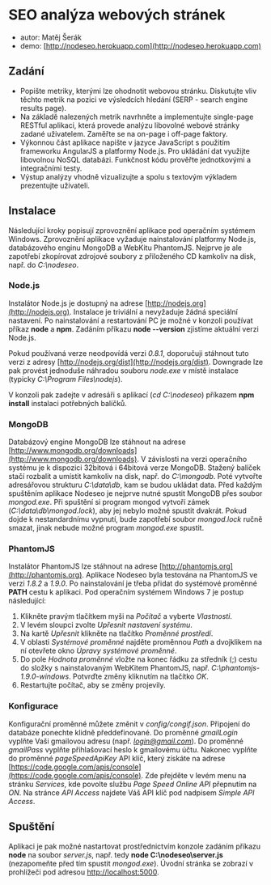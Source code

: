 SEO analýza webových stránek
============================

* autor: Matěj Šerák
* demo: [http://nodeseo.herokuapp.com](http://nodeseo.herokuapp.com)

Zadání
------

* Popište metriky, kterými lze ohodnotit webovou stránku. Diskutujte vliv těchto metrik na pozici ve výsledcích hledání (SERP - search engine results page). 
* Na základě nalezených metrik navrhněte a implementujte single-page RESTful aplikaci, která provede analýzu libovolné webové stránky zadané uživatelem. Zaměřte se na on-page i off-page faktory. 
* Výkonnou část aplikace napište v jazyce JavaScript s použitím frameworku AngularJS a platformy Node.js. Pro ukládání dat využijte libovolnou NoSQL databázi. Funkčnost kódu prověřte jednotkovými a integračními testy.
* Výstup analýzy vhodně vizualizujte a spolu s textovým výkladem prezentujte uživateli.

Instalace
---------

Následující kroky popisují zprovoznění aplikace pod operačním systémem Windows. Zprovoznění aplikace vyžaduje nainstalování platformy Node.js, databázového enginu MongoDB a WebKitu PhantomJS. Nejprve je ale zapotřebí zkopírovat zdrojové soubory z přiloženého CD kamkoliv na disk, např. do *C:\nodeseo*.

### Node.js

Instalátor Node.js je dostupný na adrese [http://nodejs.org](http://nodejs.org). Instalace je triviální a nevyžaduje žádná speciální nastavení. Po nainstalování a restartování PC je možné v konzoli používat příkaz **node** a **npm**. Zadáním příkazu **node --version** zjistíme aktuální verzi Node.js.

Pokud používaná verze neodpovídá verzi *0.8.1*, doporučuji stáhnout tuto verzi z adresy [http://nodejs.org/dist](http://nodejs.org/dist). Downgrade lze pak provést jednoduše náhradou souboru *node.exe* v místě instalace (typicky *C:\Program Files\nodejs*).

V konzoli pak zadejte v adresáři s aplikací (*cd C:\nodeseo*) příkazem **npm install** instalaci potřebných balíčků. 

### MongoDB

Databázový engine MongoDB lze stáhnout na adrese [http://www.mongodb.org/downloads](http://www.mongodb.org/downloads). V závislosti na verzi operačního systému je k dispozici 32bitová i 64bitová verze MongoDB. Stažený balíček stačí rozbalit a umístit kamkoliv na disk, např. do *C:\mongodb*. Poté vytvořte adresářovou strukturu *C:\data\db*, kam se budou ukládat data. Před každým spuštěním aplikace Nodeseo je nejprve nutné spustit MongoDB přes soubor *mongod.exe*. Při spuštění si program mongod vytvoří zámek (*C:\data\db\mongod.lock*), aby jej nebylo možné spustit dvakrát. Pokud dojde k nestandardnímu vypnutí, bude zapotřebí soubor *mongod.lock* ručně smazat, jinak nebude možné program *mongod.exe* spustit.

### PhantomJS

Instalátor PhantomJS lze stáhnout na adrese [http://phantomjs.org](http://phantomjs.org). Aplikace Nodeseo byla testována na PhantomJS ve verzi *1.8.2* a *1.9.0*. Po nainstalování je třeba přidat do systémové proměnné **PATH** cestu k aplikaci. Pod operačním systémem Windows 7 je postup následující:

1.	Klikněte pravým tlačítkem myši na *Počítač* a vyberte *Vlastnosti*.
2.	V levém sloupci zvolte *Upřesnit nastavení systému*.
3.	Na kartě *Upřesnit* klikněte na tlačítko *Proměnné prostředí*.
4.	V oblasti *Systémové proměnné* najděte proměnnou *Path* a dvojklikem na ní otevřete okno *Úpravy systémové proměnné*.
5.	Do pole *Hodnota proměnné* vložte na konec řádku za středník (;) cestu do složky s nainstalovaným WebKitem PhantomJS, např. *C:\phantomjs-1.9.0-windows*. Potvrďte změny kliknutím na tlačítko *OK*.
6.	Restartujte počítač, aby se změny projevily.

### Konfigurace

Konfigurační proměnné můžete změnit v *config/congif.json*. Připojení do databáze ponechte klidně předdefinované. Do proměnné *gmailLogin* vyplňte Vaši gmailovou adresu (např. *login@gmail.com*). Do proměnné *gmailPass* vyplňte přihlašovací heslo k gmailovému účtu. Nakonec vyplňte do proměnné *pageSpeedApiKey* API klíč, který získáte na adrese [https://code.google.com/apis/console](https://code.google.com/apis/console). Zde přejděte v levém menu na stránku *Services*, kde povolte službu *Page Speed Online API* přepnutím na *ON*. Na stránce *API Access* najdete Váš API klíč pod nadpisem *Simple API Access*.

Spuštění
--------

Aplikaci je pak možné nastartovat prostřednictvím konzole zadáním příkazu **node** na soubor *server.js*, např. tedy **node C:\nodeseo\server.js** (nezapomeňte před tím spustit *mongod.exe*). Úvodní stránka se zobrazí v prohlížeči pod adresou [http://localhost:5000](http://localhost:5000).